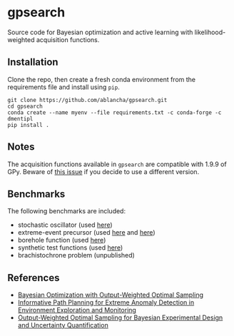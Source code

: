 # gpsearch

Source code for Bayesian optimization and active learning with likelihood-weighted acquisition functions. 

## Installation

Clone the repo, then create a fresh conda environment from the requirements file and install using `pip`.

```
git clone https://github.com/ablancha/gpsearch.git
cd gpsearch
conda create --name myenv --file requirements.txt -c conda-forge -c dmentipl
pip install .
```

## Notes
The acquisition functions available in `gpsearch` are compatible with 1.9.9 of GPy. Beware of [this issue](https://github.com/SheffieldML/GPy/issues/802) if you decide to use a different version.

## Benchmarks

The following benchmarks are included:
* stochastic oscillator (used [here](https://arxiv.org/abs/2006.12394))
* extreme-event precursor (used [here](https://arxiv.org/abs/2004.10599) and [here](https://arxiv.org/abs/2006.12394))
* borehole function (used [here](https://arxiv.org/abs/2006.12394))
* synthetic test functions (used [here](https://arxiv.org/abs/2004.10599))
* brachistochrone problem (unpublished)

## References

* [Bayesian Optimization with Output-Weighted Optimal Sampling](https://arxiv.org/abs/2004.10599)
* [Informative Path Planning for Extreme Anomaly Detection in Environment Exploration and Monitoring](https://arxiv.org/abs/2005.10040)
* [Output-Weighted Optimal Sampling for Bayesian Experimental Design and Uncertainty Quantification](https://arxiv.org/abs/2006.12394)

